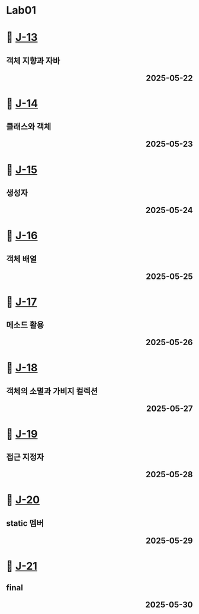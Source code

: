 # Lab01

# 📖 [J-13](./J_13.md)
**객체 지향과 자바** <p align='right'>2025-05-22</p>
---
# 📖 [J-14](./J_14.md)
**클래스와 객체** <p align='right'>2025-05-23</p>
---
# 📖 [J-15](./J_15.md)
**생성자** <p align='right'>2025-05-24</p>
---
# 📖 [J-16](./J_16.md)
**객체 배열** <p align='right'>2025-05-25</p>
---
# 📖 [J-17](./J_17.md)
**메소드 활용** <p align='right'>2025-05-26</p>
---
# 📖 [J-18](./J_18.md)
**객체의 소멸과 가비지 컬렉션** <p align='right'>2025-05-27</p>
---
# 📖 [J-19](./J_19.md)
**접근 지정자** <p align='right'>2025-05-28</p>
---
# 📖 [J-20](./J_20.md)
**static 멤버** <p align='right'>2025-05-29</p>
---
# 📖 [J-21](./J_21.md)
**final** <p align='right'>2025-05-30</p>
---
